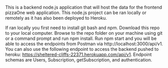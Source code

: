 This is a backend node.js application that will host the data for the frontend pizzaOne web application. This node.js project can be ran locally or 
remotely as it has also been deployed to Heroku.

If ran locally you first need to install git bash and npm. Download this repo to your local computer. Browse to the repo folder on your machine using 
git or a command prompt and run npm install. Run npm start and you will be able to access the endpoints from Postman via http://localhost:3000/api/v1. 
You can also use the following endpoint to access the backend pushed to heroku: https://sheltered-cliffs-22371.herokuapp.com/api/v1. Endpoint schemas are 
Users, Subscription, getSubscription, and authentication.

